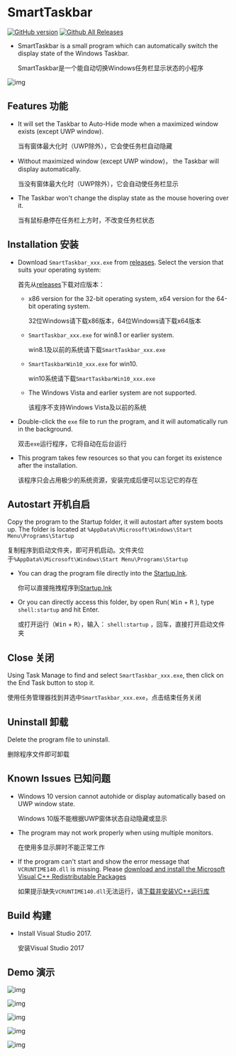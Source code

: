 SmartTaskbar
===
[![GitHub version](https://badge.fury.io/gh/ChanpleCai%2FSmartTaskbar.svg)](https://badge.fury.io/gh/ChanpleCai%2FSmartTaskbar)
[![Github All Releases](https://img.shields.io/github/downloads/ChanpleCai/SmartTaskbar/total.svg)](https://github.com/ChanpleCai/SmartTaskbar/releases)
* SmartTaskbar is a small program which can automatically switch the display state of the Windows Taskbar.

  SmartTaskbar是一个能自动切换Windows任务栏显示状态的小程序
  
![img](https://github.com/ChanpleCai/SmartTaskbar/blob/master/demo/Hide_Show.gif)

Features 功能
-----
* It will set the Taskbar to Auto-Hide mode when a maximized window exists (except UWP window).

  当有窗体最大化时（UWP除外），它会使任务栏自动隐藏
* Without maximized window (except UWP window)， the Taskbar will display automatically.

  当没有窗体最大化时（UWP除外），它会自动使任务栏显示
* The Taskbar won't change the display state as the mouse hovering over it.

  当有鼠标悬停在任务栏上方时，不改变任务栏状态

Installation 安装
-----
* Download `SmartTaskbar_xxx.exe` from [releases](https://github.com/ChanpleCai/SmartTaskbar/releases). Select the version that suits your operating system:

  首先从[releases](https://github.com/ChanpleCai/SmartTaskbar/releases)下载对应版本：

    * x86 version for the 32-bit operating system, x64 version for the 64-bit operating system.
      
      32位Windows请下载x86版本，64位Windows请下载x64版本
      
    * `SmartTaskbar_xxx.exe` for win8.1 or earlier system.
      
      win8.1及以前的系统请下载`SmartTaskbar_xxx.exe`
      
    * `SmartTaskbarWin10_xxx.exe` for win10.
      
      win10系统请下载`SmartTaskbarWin10_xxx.exe`
      
    * The Windows Vista and earlier system are not supported.
      
      该程序不支持Windows Vista及以前的系统
* Double-click the `exe` file to run the program, and it will automatically run in the background.

  双击`exe`运行程序，它将自动在后台运行
  
* This program takes few resources so that you can forget its existence after the installation.

  该程序只会占用极少的系统资源，安装完成后便可以忘记它的存在
  
Autostart 开机自启
-----
Copy the program to the Startup folder, it will autostart after system boots up. The folder is located at `%AppData%\Microsoft\Windows\Start Menu\Programs\Startup`


  复制程序到启动文件夹，即可开机启动。文件夹位于`%AppData%\Microsoft\Windows\Start Menu\Programs\Startup`
* You can drag the program file directly into the [Startup.lnk](https://github.com/ChanpleCai/SmartTaskbar/releases/download/v1.0.0/Startup.lnk).
  
  你可以直接拖拽程序到[Startup.lnk](https://github.com/ChanpleCai/SmartTaskbar/releases/download/v1.0.0/Startup.lnk)
* Or you can directly access this folder, by open Run( <kbd>Win</kbd> + <kbd>R</kbd> ), type `shell:startup` and hit Enter.
  
  或打开运行（<kbd>Win</kbd> + <kbd>R</kbd>），输入： `shell:startup` ，回车，直接打开启动文件夹

Close 关闭
----
Using Task Manage to find and select `SmartTaskbar_xxx.exe`, then click on the End Task button to stop it.

  使用任务管理器找到并选中`SmartTaskbar_xxx.exe`，点击结束任务关闭

Uninstall 卸载
----
Delete the program file to uninstall.

  删除程序文件即可卸载

Known Issues 已知问题
----
* Windows 10 version cannot autohide or display automatically based on UWP window state.

  Windows 10版不能根据UWP窗体状态自动隐藏或显示
* The program may not work properly when using multiple monitors.

  在使用多显示屏时不能正常工作
* If the program can't start and show the error message that `VCRUNTIME140.dll` is missing. Please [download and install the Microsoft Visual C++ Redistributable  Packages](https://support.microsoft.com/en-us/help/2977003/the-latest-supported-visual-c-downloads)

  如果提示缺失`VCRUNTIME140.dll`无法运行，请[下载并安装VC++运行库](https://support.microsoft.com/zh-cn/help/2977003/the-latest-supported-visual-c-downloads)

Build 构建
-----
* Install Visual Studio 2017.

  安装Visual Studio 2017 
  
Demo 演示
----
![img](https://github.com/ChanpleCai/SmartTaskbar/blob/master/demo/Open_Close2.gif)

![img](https://github.com/ChanpleCai/SmartTaskbar/blob/master/demo/Open_Close.gif)

![img](https://github.com/ChanpleCai/SmartTaskbar/blob/master/demo/Maximize_Button.gif)

![img](https://github.com/ChanpleCai/SmartTaskbar/blob/master/demo/Shortcut_Key.gif)

![img](https://github.com/ChanpleCai/SmartTaskbar/blob/master/demo/block_UWP.gif)
